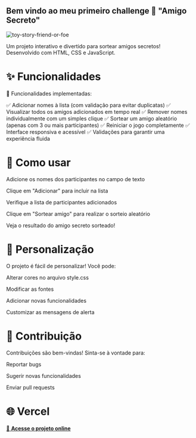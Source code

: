 ## Bem vindo ao meu primeiro challenge 🎁  "Amigo Secreto"  

![toy-story-friend-or-foe](https://github.com/user-attachments/assets/0760e13e-e41a-4bd6-ba26-2a4daaed239e)


Um projeto interativo e divertido para sortear amigos secretos! Desenvolvido com HTML, CSS e JavaScript.

# ✨ Funcionalidades
🚀 Funcionalidades implementadas:

✅ Adicionar nomes à lista (com validação para evitar duplicatas)
✅ Visualizar todos os amigos adicionados em tempo real
✅ Remover nomes individualmente com um simples clique
✅ Sortear um amigo aleatório (apenas com 3 ou mais participantes)
✅ Reiniciar o jogo completamente
✅ Interface responsiva e acessível
✅ Validações para garantir uma experiência fluida

# 🚀 Como usar
Adicione os nomes dos participantes no campo de texto

Clique em "Adicionar" para incluir na lista

Verifique a lista de participantes adicionados

Clique em "Sortear amigo" para realizar o sorteio aleatório

Veja o resultado do amigo secreto sorteado!

# 🎨 Personalização
O projeto é fácil de personalizar! Você pode:

Alterar cores no arquivo style.css

Modificar as fontes

Adicionar novas funcionalidades

Customizar as mensagens de alerta

# 🤝 Contribuição
Contribuições são bem-vindas! Sinta-se à vontade para:

Reportar bugs

Sugerir novas funcionalidades

Enviar pull requests

# 🌐 Vercel 
[🔗 **Acesse o projeto online**](https://jogo-do-amigo-secreto-orcin.vercel.app/)

